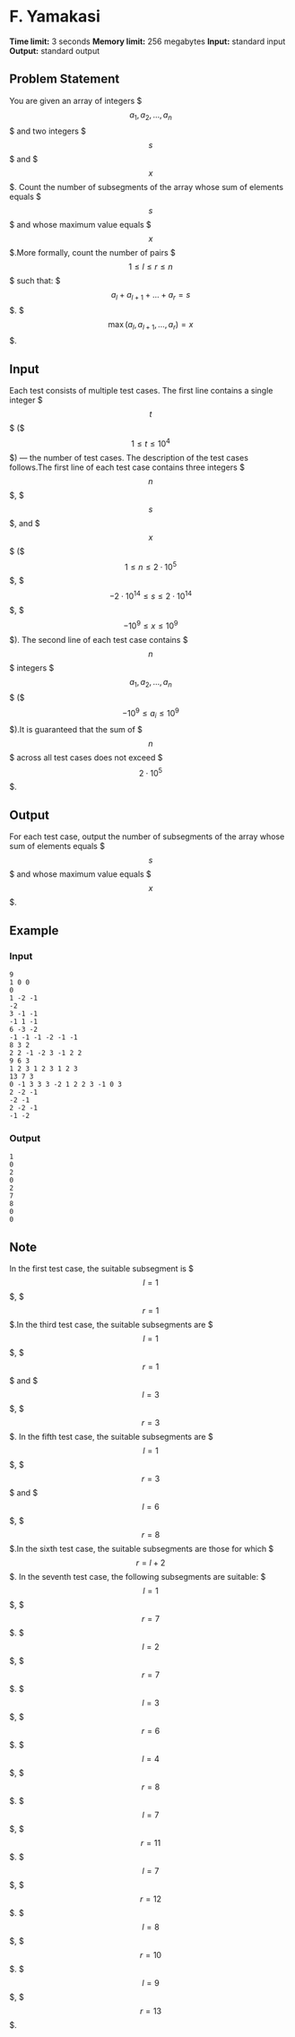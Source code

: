 # F. Yamakasi

**Time limit:** 3 seconds
**Memory limit:** 256 megabytes
**Input:** standard input
**Output:** standard output

## Problem Statement

You are given an array of integers $$$a_1, a_2, \ldots, a_n$$$ and two integers $$$s$$$ and $$$x$$$. Count the number of subsegments of the array whose sum of elements equals $$$s$$$ and whose maximum value equals $$$x$$$.More formally, count the number of pairs $$$1 \leq l \leq r \leq n$$$ such that: $$$a_l + a_{l + 1} + \ldots + a_r = s$$$.  $$$\max(a_l, a_{l + 1}, \ldots, a_r) = x$$$.

## Input

Each test consists of multiple test cases. The first line contains a single integer $$$t$$$ ($$$1 \leq t \leq 10^4$$$) — the number of test cases. The description of the test cases follows.The first line of each test case contains three integers $$$n$$$, $$$s$$$, and $$$x$$$ ($$$1 \leq n \leq 2 \cdot 10^5$$$, $$$-2 \cdot 10^{14} \leq s \leq 2 \cdot 10^{14}$$$, $$$-10^9 \leq x \leq 10^9$$$). The second line of each test case contains $$$n$$$ integers $$$a_1, a_2, \ldots, a_n$$$ ($$$-10^9 \leq a_i \leq 10^9$$$).It is guaranteed that the sum of $$$n$$$ across all test cases does not exceed $$$2 \cdot 10^5$$$.

## Output

For each test case, output the number of subsegments of the array whose sum of elements equals $$$s$$$ and whose maximum value equals $$$x$$$.

## Example

### Input

```
9
1 0 0
0
1 -2 -1
-2
3 -1 -1
-1 1 -1
6 -3 -2
-1 -1 -1 -2 -1 -1
8 3 2
2 2 -1 -2 3 -1 2 2
9 6 3
1 2 3 1 2 3 1 2 3
13 7 3
0 -1 3 3 3 -2 1 2 2 3 -1 0 3
2 -2 -1
-2 -1
2 -2 -1
-1 -2
```

### Output

```
1
0
2
0
2
7
8
0
0
```

## Note

In the first test case, the suitable subsegment is $$$l = 1$$$, $$$r = 1$$$.In the third test case, the suitable subsegments are $$$l = 1$$$, $$$r = 1$$$ and $$$l = 3$$$, $$$r = 3$$$. In the fifth test case, the suitable subsegments are $$$l = 1$$$, $$$r = 3$$$ and $$$l = 6$$$, $$$r = 8$$$.In the sixth test case, the suitable subsegments are those for which $$$r = l + 2$$$. In the seventh test case, the following subsegments are suitable:  $$$l = 1$$$, $$$r = 7$$$. $$$l = 2$$$, $$$r = 7$$$. $$$l = 3$$$, $$$r = 6$$$. $$$l = 4$$$, $$$r = 8$$$. $$$l = 7$$$, $$$r = 11$$$. $$$l = 7$$$, $$$r = 12$$$. $$$l = 8$$$, $$$r = 10$$$. $$$l = 9$$$, $$$r = 13$$$.
